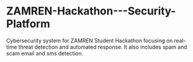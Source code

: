 # ZAMREN-Hackathon---Security-Platform
Cybersecurity system for ZAMREN Student Hackathon focusing on real-time threat detection and automated response. It also includes spam and scam email and sms detection.
